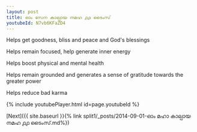 ```yaml
---
layout: post
title: ഓം സേന കാല്പായ നമഹ ൧൧ ടൈംസ്
youtubeId: N7vb6KFaZD4
---
```

 
 
Helps get goodness, bliss and peace and God's blessings
 
Helps remain focused, help generate inner energy 
 
Helps boost physical and mental health 
 
Helps remain grounded and generates a sense of gratitude towards the greater power 
 
Helps reduce bad karma
 
 
 
 


{% include youtubePlayer.html id=page.youtubeId %}
 
[Next]({{ site.baseurl }}{% link  split1/_posts/2014-09-01-ഓം മഹാ കാല്പായ നമഹ ൧൧ ടൈംസ്.md%})
 
